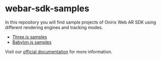# webar-sdk-samples

In this repository you will find sample projects of Onirix Web AR SDK using different rendering engines and tracking modes.

* [Three.js samples](./threejs)
* [Babylon.js samples](./babylonjs)


Visit our [official documentation](https://docs.onirix.com/onirix-sdk/web-ar) for more information.
